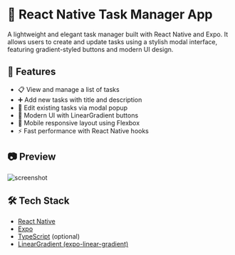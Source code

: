 # 📝 React Native Task Manager App

A lightweight and elegant task manager built with React Native and Expo. It allows users to create and update tasks using a stylish modal interface, featuring gradient-styled buttons and modern UI design.

## 🚀 Features

- 📋 View and manage a list of tasks
- ➕ Add new tasks with title and description
- 📝 Edit existing tasks via modal popup
- 🎨 Modern UI with LinearGradient buttons
- 📱 Mobile responsive layout using Flexbox
- ⚡ Fast performance with React Native hooks

## 📷 Preview

![screenshot](./assets/screenshot.png) <!-- Optional if you add a screenshot -->

## 🛠 Tech Stack

- [React Native](https://reactnative.dev/)
- [Expo](https://expo.dev/)
- [TypeScript](https://www.typescriptlang.org/) (optional)
- [LinearGradient (expo-linear-gradient)](https://docs.expo.dev/versions/latest/sdk/linear-gradient/)

